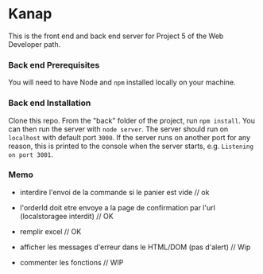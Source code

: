 # Kanap

This is the front end and back end server for Project 5 of the Web Developer path.

### Back end Prerequisites

You will need to have Node and `npm` installed locally on your machine.

### Back end Installation

Clone this repo. From the "back" folder of the project, run `npm install`. You
can then run the server with `node server`.
The server should run on `localhost` with default port `3000`. If the
server runs on another port for any reason, this is printed to the
console when the server starts, e.g. `Listening on port 3001`.

### Memo

- interdire l'envoi de la commande si le panier est vide // ok
- l'orderId doit etre envoye a la page de confirmation par l'url (localstoragee interdit) // OK
- remplir excel // OK

- afficher les messages d'erreur dans le HTML/DOM (pas d'alert) // Wip
- commenter les fonctions // WIP

